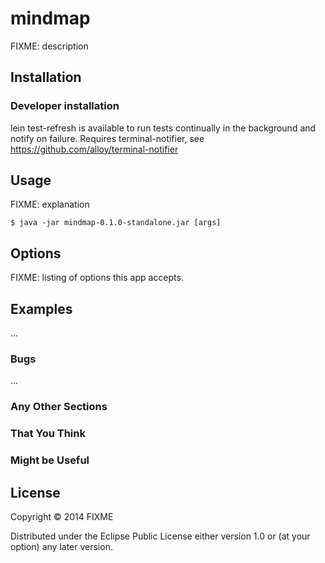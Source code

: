 # mindmap

FIXME: description

## Installation


### Developer installation

lein test-refresh is available to run tests continually in the
background and notify on failure. Requires terminal-notifier,
see https://github.com/alloy/terminal-notifier 

## Usage

FIXME: explanation

    $ java -jar mindmap-0.1.0-standalone.jar [args]

## Options

FIXME: listing of options this app accepts.

## Examples

...

### Bugs

...

### Any Other Sections
### That You Think
### Might be Useful

## License

Copyright © 2014 FIXME

Distributed under the Eclipse Public License either version 1.0 or (at
your option) any later version.
